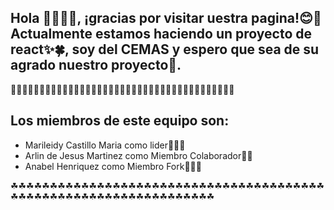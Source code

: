 ## Hola 👋🏻👋🏻, ¡gracias por visitar uestra pagina!😊🙌Actualmente estamos haciendo un proyecto de react✨🍀, soy del CEMAS y espero que sea de su agrado nuestro proyecto🍃.

🍃🍃🍃🍃🍃🍃🍃🍃🍃🍃🍃🍃🍃🍃🍃🍃🍃🍃🍃🍃🍃🍃🍃🍃🍃🍃🍃🍃🍃🍃🍃🍃🍃🍃🍃🍃🍃🍃🍃


## Los miembros de este equipo son:
* Marileidy Castillo Maria como lider👩🏻‍🦳
* Arlin de Jesus Martinez como Miembro Colaborador👩🏻
* Anabel Henriquez como Miembro Fork👱🏻‍♀️



☘☘☘☘☘☘☘☘☘☘☘☘☘☘☘☘☘☘☘☘☘☘☘☘☘☘☘☘☘☘☘☘☘☘☘☘☘☘☘☘☘☘☘☘☘☘☘☘☘☘☘☘☘☘☘☘☘☘☘☘☘☘☘☘☘☘